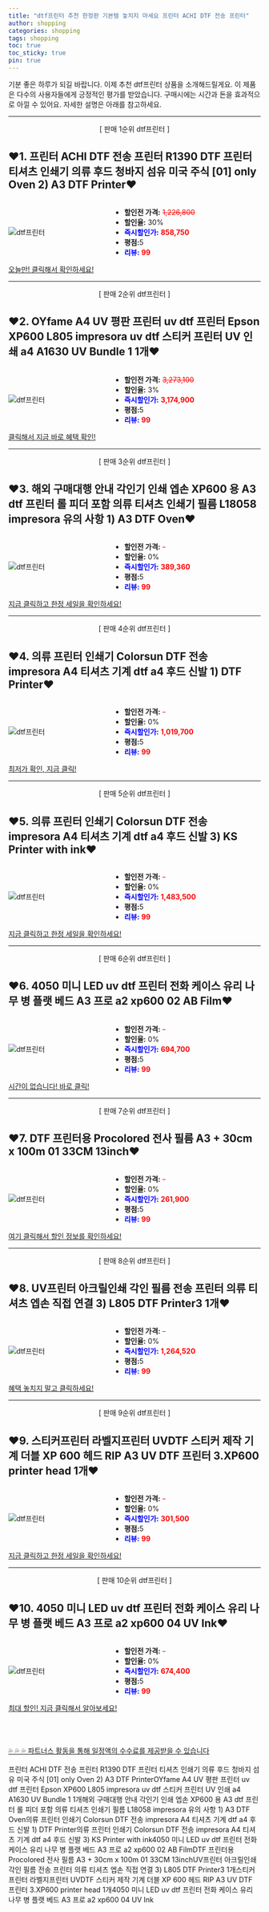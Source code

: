 ```yaml
---
title: "dtf프린터 추천 한정판 기본템 놓치지 마세요 프린터 ACHI DTF 전송 프린터"
author: shopping
categories: shopping
tags: shopping
toc: true
toc_sticky: true
pin: true
---
```

기분 좋은 하루가 되길 바랍니다. 이제 추천 dtf프린터 상품을 소개해드릴게요. 이 제품은 다수의 사용자들에게 긍정적인 평가를 받았습니다. 구매시에는 시간과 돈을 효과적으로 아낄 수 있어요. 자세한 설명은 아래를 참고하세요.

---
<p class="toplist" style="margin: 0 auto; display: block; width: fit-content;">[ 판매 1순위 dtf프린터 ]</p>

<h2><strong>❤️1. 프린터 ACHI DTF 전송 프린터 R1390 DTF 프린터 티셔츠 인쇄기 의류 후드 청바지 섬유 미국 주식 [01] only Oven 2) A3 DTF Printer❤️</strong></h2>

<div style="display: flex; align-items: center;">
    <div style="flex: 0.4;">
        <img src="https://thumbnail7.coupangcdn.com/thumbnails/remote/230x230ex/image/vendor_inventory/7a03/b166702ba8f6ff64e7940fb3841c0897117318e3867c01c648ebf1c2251b.png" alt="dtf프린터" style="max-width: 100%;">
    </div>
    <div style="flex: 0.6; margin-left: 10px;">
        <ul>
            <li><strong>할인전 가격:</strong> <del style="color: red;">1,226,800</del></li>
            <li><strong>할인율:</strong> 30%</li>
            <li><span style='color:blue'><strong>즉시할인가:</strong></span> <span style='color:red'><strong>858,750</strong></span></li>
            <li><strong>평점:</strong>5</li>
            <li><span style='color:blue'><strong>리뷰:</strong></span> <span style='color:red'><strong>99</strong></span></li>
        </ul>
    </div>
</div>
<div class="center">
    <a href="https://William4Davisa.github.io?lptag=AF9450613&subid=githubio&pageKey=8132779232&traceid=V0-153&itemId=23098214094&vendorItemId=90131580599" class="myButton">
        오늘만! 클릭해서 확인하세요!
    </a>
</div>


---
<p class="toplist" style="margin: 0 auto; display: block; width: fit-content;">[ 판매 2순위 dtf프린터 ]</p>

<h2><strong>❤️2. OYfame A4 UV 평판 프린터 uv dtf 프린터 Epson XP600 L805 impresora uv dtf 스티커 프린터 UV 인쇄 a4 A1630 UV Bundle 1 1개❤️</strong></h2>

<div style="display: flex; align-items: center;">
    <div style="flex: 0.4;">
        <img src="https://thumbnail9.coupangcdn.com/thumbnails/remote/230x230ex/image/vendor_inventory/bc3a/ea3b646fd8b0ebd652703e8f309b58ebb1953518a8b84bec2e425e4a69ad.jpg" alt="dtf프린터" style="max-width: 100%;">
    </div>
    <div style="flex: 0.6; margin-left: 10px;">
        <ul>
            <li><strong>할인전 가격:</strong> <del style="color: red;">3,273,100</del></li>
            <li><strong>할인율:</strong> 3%</li>
            <li><span style='color:blue'><strong>즉시할인가:</strong></span> <span style='color:red'><strong>3,174,900</strong></span></li>
            <li><strong>평점:</strong>5</li>
            <li><span style='color:blue'><strong>리뷰:</strong></span> <span style='color:red'><strong>99</strong></span></li>
        </ul>
    </div>
</div>
<div class="center">
    <a href="https://William4Davisa.github.io?lptag=AF9450613&subid=githubio&pageKey=8202783678&traceid=V0-153&itemId=23519076533&vendorItemId=90768511552" class="myButton">
        클릭해서 지금 바로 혜택 확인!
    </a>
</div>


---
<p class="toplist" style="margin: 0 auto; display: block; width: fit-content;">[ 판매 3순위 dtf프린터 ]</p>

<h2><strong>❤️3. 해외 구매대행 안내 각인기 인쇄 엡손 XP600 용 A3 dtf 프린터 롤 피더 포함 의류 티셔츠 인쇄기 필름 L18058 impresora 유의 사항 1) A3 DTF Oven❤️</strong></h2>

<div style="display: flex; align-items: center;">
    <div style="flex: 0.4;">
        <img src="https://thumbnail8.coupangcdn.com/thumbnails/remote/230x230ex/image/vendor_inventory/f7d3/1b5b28c435b1a5d93d5ccd874f4f74f0fdf39a1ba604d306d7df7e46e28f.jpg" alt="dtf프린터" style="max-width: 100%;">
    </div>
    <div style="flex: 0.6; margin-left: 10px;">
        <ul>
            <li><strong>할인전 가격:</strong> <del style="color: red;">-</del></li>
            <li><strong>할인율:</strong> 0%</li>
            <li><span style='color:blue'><strong>즉시할인가:</strong></span> <span style='color:red'><strong>389,360</strong></span></li>
            <li><strong>평점:</strong>5</li>
            <li><span style='color:blue'><strong>리뷰:</strong></span> <span style='color:red'><strong>99</strong></span></li>
        </ul>
    </div>
</div>
<div class="center">
    <a href="https://William4Davisa.github.io?lptag=AF9450613&subid=githubio&pageKey=8200025868&traceid=V0-153&itemId=23502321087&vendorItemId=90667620225" class="myButton">
        지금 클릭하고 한정 세일을 확인하세요!
    </a>
</div>


---
<p class="toplist" style="margin: 0 auto; display: block; width: fit-content;">[ 판매 4순위 dtf프린터 ]</p>

<h2><strong>❤️4. 의류 프린터 인쇄기 Colorsun DTF 전송 impresora A4 티셔츠 기계 dtf a4 후드 신발 1) DTF Printer❤️</strong></h2>

<div style="display: flex; align-items: center;">
    <div style="flex: 0.4;">
        <img src="https://thumbnail10.coupangcdn.com/thumbnails/remote/230x230ex/image/vendor_inventory/1913/0aba6839d79156f544a55d35b2c114019f89d9fa2b45f4c002d1e953beb3.jpg" alt="dtf프린터" style="max-width: 100%;">
    </div>
    <div style="flex: 0.6; margin-left: 10px;">
        <ul>
            <li><strong>할인전 가격:</strong> <del style="color: red;">-</del></li>
            <li><strong>할인율:</strong> 0%</li>
            <li><span style='color:blue'><strong>즉시할인가:</strong></span> <span style='color:red'><strong>1,019,700</strong></span></li>
            <li><strong>평점:</strong>5</li>
            <li><span style='color:blue'><strong>리뷰:</strong></span> <span style='color:red'><strong>99</strong></span></li>
        </ul>
    </div>
</div>
<div class="center">
    <a href="https://William4Davisa.github.io?lptag=AF9450613&subid=githubio&pageKey=8131332121&traceid=V0-153&itemId=23092212802&vendorItemId=90438093705" class="myButton">
        최저가 확인, 지금 클릭!
    </a>
</div>


---
<p class="toplist" style="margin: 0 auto; display: block; width: fit-content;">[ 판매 5순위 dtf프린터 ]</p>

<h2><strong>❤️5. 의류 프린터 인쇄기 Colorsun DTF 전송 impresora A4 티셔츠 기계 dtf a4 후드 신발 3) KS Printer with ink❤️</strong></h2>

<div style="display: flex; align-items: center;">
    <div style="flex: 0.4;">
        <img src="https://thumbnail9.coupangcdn.com/thumbnails/remote/230x230ex/image/vendor_inventory/2021/c066a616fe2b88d97844c172c023084b271cc88f31a5e5475a943b51baf9.jpg" alt="dtf프린터" style="max-width: 100%;">
    </div>
    <div style="flex: 0.6; margin-left: 10px;">
        <ul>
            <li><strong>할인전 가격:</strong> <del style="color: red;">-</del></li>
            <li><strong>할인율:</strong> 0%</li>
            <li><span style='color:blue'><strong>즉시할인가:</strong></span> <span style='color:red'><strong>1,483,500</strong></span></li>
            <li><strong>평점:</strong>5</li>
            <li><span style='color:blue'><strong>리뷰:</strong></span> <span style='color:red'><strong>99</strong></span></li>
        </ul>
    </div>
</div>
<div class="center">
    <a href="https://William4Davisa.github.io?lptag=AF9450613&subid=githubio&pageKey=8131332121&traceid=V0-153&itemId=23092212801&vendorItemId=90438093725" class="myButton">
        지금 클릭하고 한정 세일을 확인하세요!
    </a>
</div>


---
<p class="toplist" style="margin: 0 auto; display: block; width: fit-content;">[ 판매 6순위 dtf프린터 ]</p>

<h2><strong>❤️6. 4050 미니 LED uv dtf 프린터 전화 케이스 유리 나무 병 플랫 베드 A3 프로 a2 xp600 02 AB Film❤️</strong></h2>

<div style="display: flex; align-items: center;">
    <div style="flex: 0.4;">
        <img src="https://thumbnail9.coupangcdn.com/thumbnails/remote/230x230ex/image/vendor_inventory/138d/8d0ca15b404e2653d7787428dda836d6662b67744f6527e3059861b1767f.jpg" alt="dtf프린터" style="max-width: 100%;">
    </div>
    <div style="flex: 0.6; margin-left: 10px;">
        <ul>
            <li><strong>할인전 가격:</strong> <del style="color: red;">-</del></li>
            <li><strong>할인율:</strong> 0%</li>
            <li><span style='color:blue'><strong>즉시할인가:</strong></span> <span style='color:red'><strong>694,700</strong></span></li>
            <li><strong>평점:</strong>5</li>
            <li><span style='color:blue'><strong>리뷰:</strong></span> <span style='color:red'><strong>99</strong></span></li>
        </ul>
    </div>
</div>
<div class="center">
    <a href="https://William4Davisa.github.io?lptag=AF9450613&subid=githubio&pageKey=7832514750&traceid=V0-153&itemId=21304690419&vendorItemId=88364335925" class="myButton">
        시간이 없습니다! 바로 클릭!
    </a>
</div>


---
<p class="toplist" style="margin: 0 auto; display: block; width: fit-content;">[ 판매 7순위 dtf프린터 ]</p>

<h2><strong>❤️7. DTF 프린터용 Procolored 전사 필름 A3 + 30cm x 100m 01 33CM 13inch❤️</strong></h2>

<div style="display: flex; align-items: center;">
    <div style="flex: 0.4;">
        <img src="https://thumbnail9.coupangcdn.com/thumbnails/remote/230x230ex/image/vendor_inventory/0882/b5b753d3a46d3056860959e97d21bec32f974f931d65b9e3f8a7d8b1fd69.jpg" alt="dtf프린터" style="max-width: 100%;">
    </div>
    <div style="flex: 0.6; margin-left: 10px;">
        <ul>
            <li><strong>할인전 가격:</strong> <del style="color: red;">-</del></li>
            <li><strong>할인율:</strong> 0%</li>
            <li><span style='color:blue'><strong>즉시할인가:</strong></span> <span style='color:red'><strong>261,900</strong></span></li>
            <li><strong>평점:</strong>5</li>
            <li><span style='color:blue'><strong>리뷰:</strong></span> <span style='color:red'><strong>99</strong></span></li>
        </ul>
    </div>
</div>
<div class="center">
    <a href="https://William4Davisa.github.io?lptag=AF9450613&subid=githubio&pageKey=7832385680&traceid=V0-153&itemId=21304128930&vendorItemId=88363783463" class="myButton">
        여기 클릭해서 할인 정보를 확인하세요!
    </a>
</div>


---
<p class="toplist" style="margin: 0 auto; display: block; width: fit-content;">[ 판매 8순위 dtf프린터 ]</p>

<h2><strong>❤️8. UV프린터 아크릴인쇄 각인 필름 전송 프린터 의류 티셔츠 엡손 직접 연결 3) L805 DTF Printer3 1개❤️</strong></h2>

<div style="display: flex; align-items: center;">
    <div style="flex: 0.4;">
        <img src="https://thumbnail7.coupangcdn.com/thumbnails/remote/230x230ex/image/vendor_inventory/db87/fac3093dd86ed64506e9f329161b3de4f2dfd26a0d4ffcaa91e82038a762.jpg" alt="dtf프린터" style="max-width: 100%;">
    </div>
    <div style="flex: 0.6; margin-left: 10px;">
        <ul>
            <li><strong>할인전 가격:</strong> <del style="color: red;">-</del></li>
            <li><strong>할인율:</strong> 0%</li>
            <li><span style='color:blue'><strong>즉시할인가:</strong></span> <span style='color:red'><strong>1,264,520</strong></span></li>
            <li><strong>평점:</strong>5</li>
            <li><span style='color:blue'><strong>리뷰:</strong></span> <span style='color:red'><strong>99</strong></span></li>
        </ul>
    </div>
</div>
<div class="center">
    <a href="https://William4Davisa.github.io?lptag=AF9450613&subid=githubio&pageKey=8073859505&traceid=V0-153&itemId=22735323587&vendorItemId=90121123146" class="myButton">
        혜택 놓치지 말고 클릭하세요!
    </a>
</div>


---
<p class="toplist" style="margin: 0 auto; display: block; width: fit-content;">[ 판매 9순위 dtf프린터 ]</p>

<h2><strong>❤️9. 스티커프린터 라벨지프린터 UVDTF 스티커 제작 기계 더블 XP 600 헤드 RIP A3 UV DTF 프린터 3.XP600 printer head 1개❤️</strong></h2>

<div style="display: flex; align-items: center;">
    <div style="flex: 0.4;">
        <img src="https://thumbnail8.coupangcdn.com/thumbnails/remote/230x230ex/image/vendor_inventory/601f/9ae48dafad87fe736d81929e481cd87c81b69aab35d6982b001d006b3a3c.jpg" alt="dtf프린터" style="max-width: 100%;">
    </div>
    <div style="flex: 0.6; margin-left: 10px;">
        <ul>
            <li><strong>할인전 가격:</strong> <del style="color: red;">-</del></li>
            <li><strong>할인율:</strong> 0%</li>
            <li><span style='color:blue'><strong>즉시할인가:</strong></span> <span style='color:red'><strong>301,500</strong></span></li>
            <li><strong>평점:</strong>5</li>
            <li><span style='color:blue'><strong>리뷰:</strong></span> <span style='color:red'><strong>99</strong></span></li>
        </ul>
    </div>
</div>
<div class="center">
    <a href="https://William4Davisa.github.io?lptag=AF9450613&subid=githubio&pageKey=7764248327&traceid=V0-153&itemId=20944609523&vendorItemId=88011544757" class="myButton">
        지금 클릭하고 한정 세일을 확인하세요!
    </a>
</div>


---
<p class="toplist" style="margin: 0 auto; display: block; width: fit-content;">[ 판매 10순위 dtf프린터 ]</p>

<h2><strong>❤️10. 4050 미니 LED uv dtf 프린터 전화 케이스 유리 나무 병 플랫 베드 A3 프로 a2 xp600 04 UV Ink❤️</strong></h2>

<div style="display: flex; align-items: center;">
    <div style="flex: 0.4;">
        <img src="https://thumbnail9.coupangcdn.com/thumbnails/remote/230x230ex/image/vendor_inventory/138d/8d0ca15b404e2653d7787428dda836d6662b67744f6527e3059861b1767f.jpg" alt="dtf프린터" style="max-width: 100%;">
    </div>
    <div style="flex: 0.6; margin-left: 10px;">
        <ul>
            <li><strong>할인전 가격:</strong> <del style="color: red;">-</del></li>
            <li><strong>할인율:</strong> 0%</li>
            <li><span style='color:blue'><strong>즉시할인가:</strong></span> <span style='color:red'><strong>674,400</strong></span></li>
            <li><strong>평점:</strong>5</li>
            <li><span style='color:blue'><strong>리뷰:</strong></span> <span style='color:red'><strong>99</strong></span></li>
        </ul>
    </div>
</div>
<div class="center">
    <a href="https://William4Davisa.github.io?lptag=AF9450613&subid=githubio&pageKey=7832514750&traceid=V0-153&itemId=21304690414&vendorItemId=88364335918" class="myButton">
        최대 할인! 지금 클릭해서 알아보세요!
    </a>
</div>

<br><br><br>[💦 💦 💦 파트너스 활동을 통해 일정액의 수수료를 제공받을 수 있습니다](https://link.coupang.com/a/bcpT2c)<br><br>프린터 ACHI DTF 전송 프린터 R1390 DTF 프린터 티셔츠 인쇄기 의류 후드 청바지 섬유 미국 주식 [01] only Oven 2) A3 DTF PrinterOYfame A4 UV 평판 프린터 uv dtf 프린터 Epson XP600 L805 impresora uv dtf 스티커 프린터 UV 인쇄 a4 A1630 UV Bundle 1 1개해외 구매대행 안내 각인기 인쇄 엡손 XP600 용 A3 dtf 프린터 롤 피더 포함 의류 티셔츠 인쇄기 필름 L18058 impresora 유의 사항 1) A3 DTF Oven의류 프린터 인쇄기 Colorsun DTF 전송 impresora A4 티셔츠 기계 dtf a4 후드 신발 1) DTF Printer의류 프린터 인쇄기 Colorsun DTF 전송 impresora A4 티셔츠 기계 dtf a4 후드 신발 3) KS Printer with ink4050 미니 LED uv dtf 프린터 전화 케이스 유리 나무 병 플랫 베드 A3 프로 a2 xp600 02 AB FilmDTF 프린터용 Procolored 전사 필름 A3 + 30cm x 100m 01 33CM 13inchUV프린터 아크릴인쇄 각인 필름 전송 프린터 의류 티셔츠 엡손 직접 연결 3) L805 DTF Printer3 1개스티커프린터 라벨지프린터 UVDTF 스티커 제작 기계 더블 XP 600 헤드 RIP A3 UV DTF 프린터 3.XP600 printer head 1개4050 미니 LED uv dtf 프린터 전화 케이스 유리 나무 병 플랫 베드 A3 프로 a2 xp600 04 UV Ink